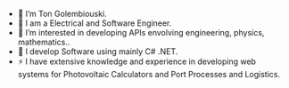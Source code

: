  - 👋 I’m Ton Golembiouski. 
 - 💞️ I am a Electrical and Software Engineer.
 - 👀 I’m interested in developing APIs envolving engineering, physics, mathematics..
 - 🌱 I develop Software using mainly C# .NET.
 - ⚡️ I have extensive knowledge and experience in developing web systems for Photovoltaic Calculators and Port Processes and Logistics.

